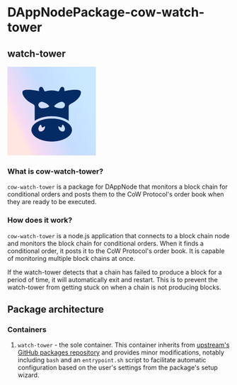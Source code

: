 # DAppNodePackage-cow-watch-tower

## **watch-tower**
![avatar](cow-avatar-min.png)

### What is cow-watch-tower?

`cow-watch-tower` is a package for DAppNode that monitors a block chain for conditional orders and posts them to the CoW Protocol's order book when they are ready to be executed.

### How does it work?

`cow-watch-tower` is a node.js application that connects to a block chain node and monitors the block chain for conditional orders. When it finds a conditional order, it posts it to the CoW Protocol's order book. It is capable of monitoring multiple block chains at once.

If the watch-tower detects that a chain has failed to produce a block for a period of time, it will automatically exit and restart. This is to prevent the watch-tower from getting stuck on when a chain is not producing blocks.

## Package architecture

### Containers

1. `watch-tower` - the sole container. This container inherits from [upstream's GitHub packages repository]() and provides minor modifications, notably including `bash` and an `entrypoint.sh` script to facilitate automatic configuration based on the user's settings from the package's setup wizard.
